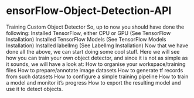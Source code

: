 # ensorFlow-Object-Detection-API
Training Custom Object Detector So, up to now you should have done the following:  Installed TensorFlow, either CPU or GPU (See TensorFlow Installation) Installed TensorFlow Models (See TensorFlow Models Installation) Installed labelImg (See LabelImg Installation) Now that we have done all the above, we can start doing some cool stuff. Here we will see how you can train your own object detector, and since it is not as simple as it sounds, we will have a look at:  How to organise your workspace/training files How to prepare/annotate image datasets How to generate tf records from such datasets How to configure a simple training pipeline How to train a model and monitor it’s progress How to export the resulting model and use it to detect objects.
